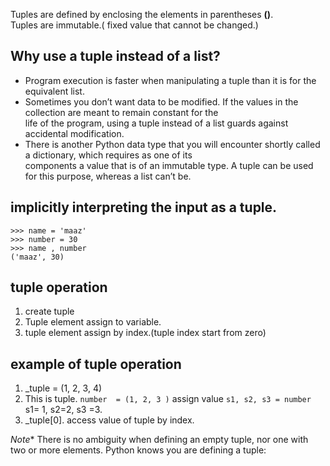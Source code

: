Tuples are defined by enclosing the elements in parentheses **()**.   
Tuples are immutable.( fixed value that cannot be changed.)  

## Why use a tuple instead of a list?   
* Program execution is faster when manipulating a tuple than it is for the equivalent list.   
* Sometimes you don’t want data to be modified. If the values in the collection are meant to remain constant for the     
life of the program, using a tuple instead of a list guards against accidental modification.   
* There is another Python data type that you will encounter shortly called a dictionary, which requires as one of its    
components a value that is of an immutable type. A tuple can be used for this purpose, whereas a list can’t be.   

##  implicitly interpreting the input as a tuple.
``` 
>>> name = 'maaz'
>>> number = 30
>>> name , number
('maaz', 30) 
``` 
## tuple operation 
1. create tuple 
2. Tuple element assign to variable.    
3. tuple element assign by index.(tuple index start from zero)    

## example of tuple operation   
1. _tuple = (1, 2, 3, 4)   
2. This is tuple. `number  = (1, 2, 3 )` assign value `s1, s2, s3 = number` s1= 1, s2=2, s3 =3.  
3. _tuple[0]. access value of tuple by index.  

*Note** There is no ambiguity when defining an empty tuple, nor one with two or more elements. Python knows you are defining a tuple:  

  
